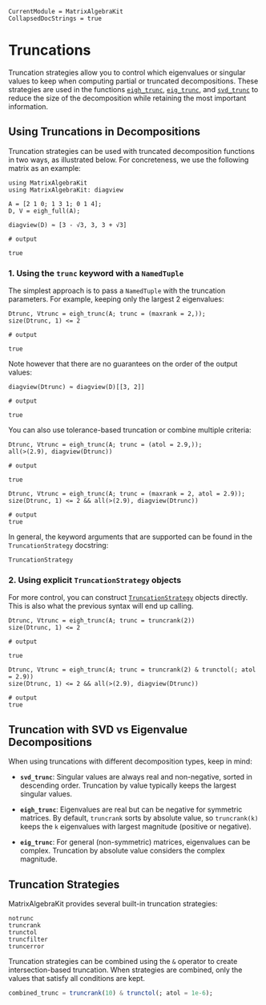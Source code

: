 ```@meta
CurrentModule = MatrixAlgebraKit
CollapsedDocStrings = true
```

# Truncations

Truncation strategies allow you to control which eigenvalues or singular values to keep when computing partial or truncated decompositions. These strategies are used in the functions [`eigh_trunc`](@ref), [`eig_trunc`](@ref), and [`svd_trunc`](@ref) to reduce the size of the decomposition while retaining the most important information.

## Using Truncations in Decompositions

Truncation strategies can be used with truncated decomposition functions in two ways, as illustrated below.
For concreteness, we use the following matrix as an example:

```jldoctest truncations
using MatrixAlgebraKit
using MatrixAlgebraKit: diagview

A = [2 1 0; 1 3 1; 0 1 4];
D, V = eigh_full(A);

diagview(D) ≈ [3 - √3, 3, 3 + √3]

# output

true
```

### 1. Using the `trunc` keyword with a `NamedTuple`

The simplest approach is to pass a `NamedTuple` with the truncation parameters.
For example, keeping only the largest 2 eigenvalues:

```jldoctest truncations
Dtrunc, Vtrunc = eigh_trunc(A; trunc = (maxrank = 2,));
size(Dtrunc, 1) <= 2

# output

true
```

Note however that there are no guarantees on the order of the output values:

```jldoctest truncations
diagview(Dtrunc) ≈ diagview(D)[[3, 2]]

# output

true
```

You can also use tolerance-based truncation or combine multiple criteria:

```jldoctest truncations
Dtrunc, Vtrunc = eigh_trunc(A; trunc = (atol = 2.9,));
all(>(2.9), diagview(Dtrunc))

# output

true
```

```jldoctest truncations
Dtrunc, Vtrunc = eigh_trunc(A; trunc = (maxrank = 2, atol = 2.9));
size(Dtrunc, 1) <= 2 && all(>(2.9), diagview(Dtrunc))

# output
true
```

In general, the keyword arguments that are supported can be found in the `TruncationStrategy` docstring:

```@docs; canonical = false
TruncationStrategy
```


### 2. Using explicit `TruncationStrategy` objects

For more control, you can construct [`TruncationStrategy`](@ref) objects directly.
This is also what the previous syntax will end up calling.

```jldoctest truncations
Dtrunc, Vtrunc = eigh_trunc(A; trunc = truncrank(2))
size(Dtrunc, 1) <= 2

# output

true
```

```jldoctest truncations
Dtrunc, Vtrunc = eigh_trunc(A; trunc = truncrank(2) & trunctol(; atol = 2.9))
size(Dtrunc, 1) <= 2 && all(>(2.9), diagview(Dtrunc))

# output
true
```

## Truncation with SVD vs Eigenvalue Decompositions

When using truncations with different decomposition types, keep in mind:

- **`svd_trunc`**: Singular values are always real and non-negative, sorted in descending order. Truncation by value typically keeps the largest singular values.

- **`eigh_trunc`**: Eigenvalues are real but can be negative for symmetric matrices. By default, `truncrank` sorts by absolute value, so `truncrank(k)` keeps the `k` eigenvalues with largest magnitude (positive or negative).

- **`eig_trunc`**: For general (non-symmetric) matrices, eigenvalues can be complex. Truncation by absolute value considers the complex magnitude.

## Truncation Strategies

MatrixAlgebraKit provides several built-in truncation strategies:

```@docs; canonical=false
notrunc
truncrank
trunctol
truncfilter
truncerror
```

Truncation strategies can be combined using the `&` operator to create intersection-based truncation.
When strategies are combined, only the values that satisfy all conditions are kept.

```julia
combined_trunc = truncrank(10) & trunctol(; atol = 1e-6);
```

